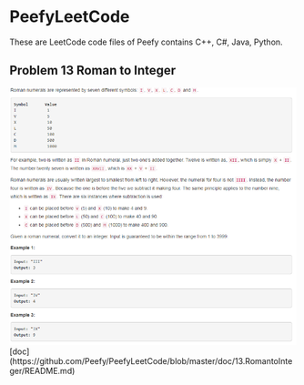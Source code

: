 # PeefyLeetCode

These are LeetCode code files of Peefy contains C++, C#, Java, Python.

## Problem 13 Roman to Integer

<img src="https://github.com/Peefy/PeefyLeetCode/blob/master/doc/13.RomantoInteger/problem.png"/>
[doc](https://github.com/Peefy/PeefyLeetCode/blob/master/doc/13.RomantoInteger/README.md)


